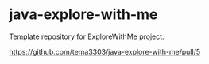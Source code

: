 # java-explore-with-me
Template repository for ExploreWithMe project.

https://github.com/tema3303/java-explore-with-me/pull/5
